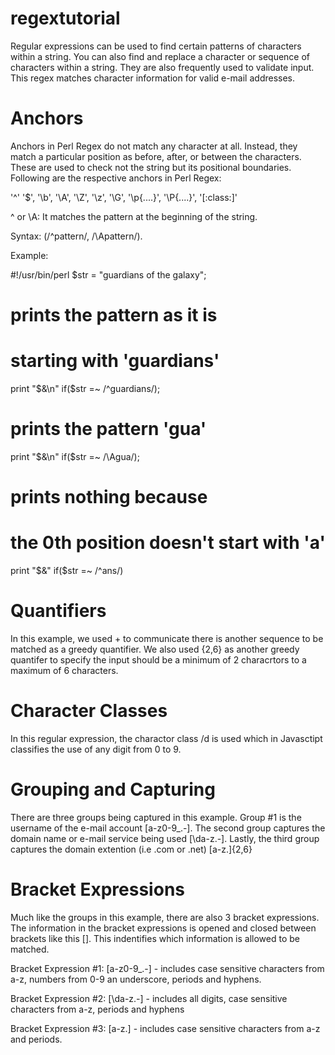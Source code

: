 # regextutorial
Regular expressions can be used to find certain patterns of characters within a string. You can also find and replace a character or sequence of characters within a string. They are also frequently used to validate input. This regex matches character information for valid e-mail addresses.

# Anchors
Anchors in Perl Regex do not match any character at all. Instead, they match a particular position as before, after, or between the characters. These are used to check not the string but its positional boundaries.
Following are the respective anchors in Perl Regex:

'^' '$', '\b', '\A', '\Z', '\z', '\G', '\p{....}', '\P{....}', '[:class:]'
 
^ or \A: It matches the pattern at the beginning of the string.

Syntax: (/^pattern/, /\Apattern/).

Example:


#!/usr/bin/perl
$str = "guardians of the galaxy";
  
# prints the pattern as it is
# starting with 'guardians'
print "$&\n" if($str =~ /^guardians/);
  
# prints the pattern 'gua'
print "$&\n" if($str =~ /\Agua/);
  
# prints nothing because 
# the 0th position doesn't start with 'a'
print "$&" if($str =~ /^ans/)

# Quantifiers

In this example, we used + to communicate there is another sequence to be matched as a greedy quantifier. We also used {2,6} as another greedy quantifer to specify the input should be a minimum of 2 characrtors to a maximum of 6 characters.

# Character Classes
In this regular expression, the charactor class /d is used which in Javasctipt classifies the use of any digit from 0 to 9.

# Grouping and Capturing
There are three groups being captured in this example. Group #1 is the username of the e-mail account [a-z0-9_\.-]. The second group captures the domain name or e-mail service being used [\da-z\.-]. Lastly, the third group captures the domain extention (i.e .com or .net) [a-z\.]{2,6}

# Bracket Expressions
Much like the groups in this example, there are also 3 bracket expressions. The information in the bracket expressions is opened and closed between brackets like this []. This indentifies which information is allowed to be matched.

Bracket Expression #1: [a-z0-9_\.-] - includes case sensitive characters from a-z, numbers from 0-9 an underscore, periods and hyphens.

Bracket Expression #2: [\da-z\.-] - includes all digits, case sensitive characters from a-z, periods and hyphens

Bracket Expression #3: [a-z\.] - includes case sensitive characters from a-z and periods.